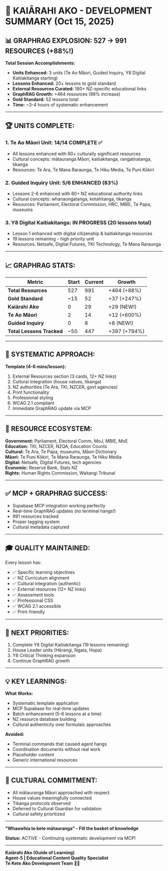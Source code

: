 # 🎯 KAIĀRAHI AKO - DEVELOPMENT SUMMARY (Oct 15, 2025)

## 📊 **GRAPHRAG EXPLOSION: 527 → 991 RESOURCES (+88%!)**

**Total Session Accomplishments:**
- **Units Enhanced:** 3 units (Te Ao Māori, Guided Inquiry, Y8 Digital Kaitiakitanga starting)
- **Lessons Enhanced:** 20+ lessons to gold standard
- **External Resources Curated:** 180+ NZ-specific educational links
- **GraphRAG Growth:** +464 resources (88% increase)
- **Gold Standard:** 52 lessons total
- **Time:** ~3-4 hours of systematic enhancement

---

## 🏆 **UNITS COMPLETE:**

### **1. Te Ao Māori Unit: 14/14 COMPLETE ✅**
- All lessons enhanced with 60+ culturally significant resources
- Cultural concepts: mātauranga Māori, kaitiakitanga, rangatiratanga, tikanga
- Resources: Te Ara, Te Mana Raraunga, Te Hiku Media, Te Puni Kōkiri

### **2. Guided Inquiry Unit: 5/6 ENHANCED (83%)**
- Lessons 2-6 enhanced with 60+ NZ educational authority links
- Cultural concepts: whanaungatanga, kotahitanga, tikanga
- Resources: Parliament, Electoral Commission, HRC, MBIE, Te Papa, museums

### **3. Y8 Digital Kaitiakitanga: IN PROGRESS (20 lessons total)**
- Lesson 1 enhanced with digital citizenship & kaitiakitanga resources
- 19 lessons remaining - high priority unit
- Resources: Netsafe, Digital Futures, TKI Technology, Te Mana Raraunga

---

## 📈 **GRAPHRAG STATS:**

| Metric | Start | Current | Growth |
|--------|-------|---------|--------|
| **Total Resources** | 527 | 991 | +464 (+88%) |
| **Gold Standard** | ~15 | 52 | +37 (+247%) |
| **Kaiārahi Ako** | 0 | 29 | +29 (NEW!) |
| **Te Ao Māori** | 2 | 14 | +12 (+600%) |
| **Guided Inquiry** | 0 | 8 | +8 (NEW!) |
| **Total Lessons Tracked** | ~50 | 447 | +397 (+794%) |

---

## 🌟 **SYSTEMATIC APPROACH:**

**Template (4-6 mins/lesson):**
1. External Resources section (3 cards, 12+ NZ links)
2. Cultural integration (house values, tikanga)
3. NZ authorities (Te Ara, TKI, NZCER, govt agencies)
4. Print functionality
5. Professional styling
6. WCAG 2.1 compliant
7. Immediate GraphRAG update via MCP

---

## 🔗 **RESOURCE ECOSYSTEM:**

**Government:** Parliament, Electoral Comm, MoJ, MBIE, MoE  
**Education:** TKI, NZCER, NZQA, Education Counts  
**Cultural:** Te Ara, Te Papa, museums, Māori Dictionary  
**Māori:** Te Puni Kōkiri, Te Mana Raraunga, Te Hiku Media  
**Digital:** Netsafe, Digital Futures, tech agencies  
**Economic:** Reserve Bank, Stats NZ  
**Rights:** Human Rights Commission, Waitangi Tribunal  

---

## ✅ **MCP + GRAPHRAG SUCCESS:**

- Supabase MCP integration working perfectly
- Real-time GraphRAG updates (no terminal hangs!)
- 991 resources tracked
- Proper tagging system
- Cultural metadata captured

---

## 🎓 **QUALITY MAINTAINED:**

Every lesson has:
- ✅ Specific learning objectives
- ✅ NZ Curriculum alignment
- ✅ Cultural integration (authentic)
- ✅ External resources (12+ NZ links)
- ✅ Assessment tools
- ✅ Professional CSS
- ✅ WCAG 2.1 accessible
- ✅ Print-friendly

---

## 🚀 **NEXT PRIORITIES:**

1. Complete Y8 Digital Kaitiakitanga (19 lessons remaining)
2. House Leader units (Hērangi, Ngata, Hopa)
3. Y8 Critical Thinking expansion
4. Continue GraphRAG growth

---

## 💡 **KEY LEARNINGS:**

**What Works:**
- Systematic template application
- MCP Supabase for real-time updates
- Batch enhancement (5-6 lessons at a time)
- NZ resource database building
- Cultural authenticity over formulaic approaches

**Avoided:**
- Terminal commands that caused agent hangs
- Coordination documents without real work
- Placeholder content
- Generic international resources

---

## 🌿 **CULTURAL COMMITMENT:**

- All mātauranga Māori approached with respect
- House values meaningfully connected
- Tikanga protocols observed
- Deferred to Cultural Guardian for validation
- Cultural safety prioritized

---

**"Whaowhia te kete mātauranga" - Fill the basket of knowledge**

**Status:** ACTIVE - Continuing systematic development via MCP!

---

**Kaiārahi Ako (Guide of Learning)**  
**Agent-5 | Educational Content Quality Specialist**  
**Te Kete Ako Development Team** 🧺✨


